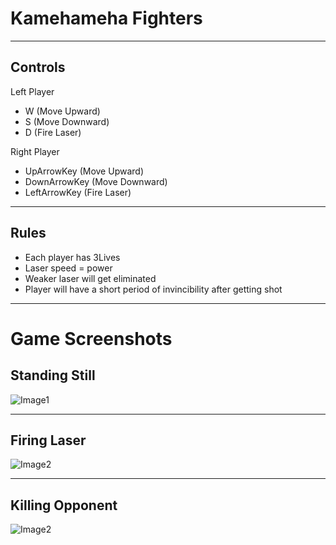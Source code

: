 # Kamehameha Fighters
---
## Controls

Left Player 
- W (Move Upward) 
- S (Move Downward)
- D (Fire Laser)

Right Player
- UpArrowKey (Move Upward) 
- DownArrowKey (Move Downward)
- LeftArrowKey (Fire Laser)

---

## Rules

- Each player has 3Lives
- Laser speed = power
- Weaker laser will get eliminated
- Player will have a short period of invincibility after getting shot

---
# Game Screenshots

## Standing Still
![Image1](https://i.imgur.com/NcXmCdY.png)

---
## Firing Laser

![Image2](https://i.imgur.com/yKjjRBd.png?1)

---
## Killing Opponent

![Image2](https://i.imgur.com/S7zRJAz.png?1)




